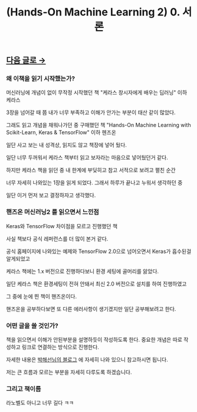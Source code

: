 ﻿---
layout: post
title: "(Hands-On Machine Learning 2) 0. 서론"
categories: "BookReview"
tags:  [AI, Machine Learning, TensorFlow, Keras, Scikit-Learn]
---
## [다음 글로 →](https://maizer2.github.io/bookreview/2022/01/13/(Hands-On-Machine-Learning-2)-1.-한눈에-보는-머신러닝.html)


### 왜 이책을 읽기 시작했는가?

머신러닝에 개념이 없이 무작정 시작했던 책 "케라스 창시자에게 배우는 딥러닝" 이하 케라스

3장을 넘어갈 때 쯤 내가 너무 부족하고 이해가 안가는 부분이 태산 같이 많았다.

그래도 읽고 개념을 채워나가던 중 구매했던 책 "Hands-On Machine Learning with Scikit-Learn, Keras & TensorFlow" 이하 헨즈온

일단 사고 보는 내 성격상, 읽지도 않고 책장에 넣어 뒀다. 

일단 너무 두꺼워서 케라스 책부터 읽고 보자라는 마음으로 넣어뒀던거 같다.

하지만 케라스 책을 읽던 중 내 한계에 부딪히고 참고 서적으로 보려고 펼친 순간

너무 자세히 나와있는 1장을 읽게 되었다. 그래서 하루가 끝나고 누워서 생각하던 중

일단 이거 먼저 보고 결정하자고 생각했다.


### 핸즈온 머신러닝2 를 읽으면서 느낀점

Keras와 TensorFlow 차이점을 모르고 진행했던 책

사실 책보다 공식 레퍼런스를 더 많이 본거 같다.

공식 홈페이지에 나와있는 예제와 TensorFlow 2.0으로 넘어오면서 Keras가 흡수된걸 알게되었고

케라스 책에는 1.x 버전으로 진행하다보니 환경 세팅에 골머리를 앓았다.

일단 케라스 책은 환경세팅이 전혀 안돼서 최신 2.0 버전으로 설치를 하여 진행하였고

그 중에 눈에 띈 책이 핸즈온이다.

핸즈온을 공부하다보면 또 다른 에러사항이 생기겠지만 일단 공부해보려고 한다.


### 어떤 글을 쓸 것인가?

책을 읽으면서 이해가 안된부분을 설명하듯이 작성하도록 한다. 중요한 개념은 따로 작성하고 링크로 연결하는 방식으로 진행한다.

자세한 내용은 [박해선님의 블로그](https://tensorflow.blog/핸즈온-머신러닝-1장-2장/) 에 자세히 나와 있으니 참고하시면 됩니다.

저는 큰 흐름과 모르는 부분을 자세히 다루도록 하겠습니다.

### 그리고 책이름

라노벨도 아니고 너무 길다 ㅋㅋ
